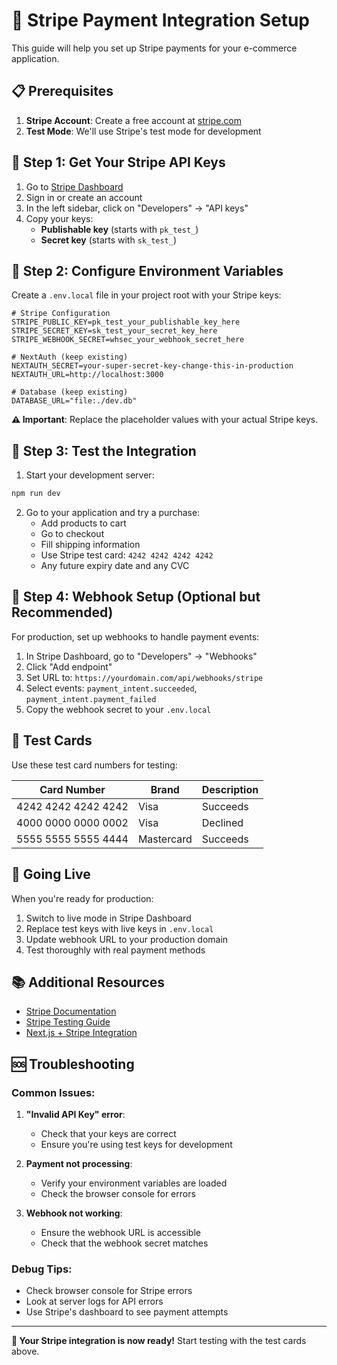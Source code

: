 # 🚀 Stripe Payment Integration Setup

This guide will help you set up Stripe payments for your e-commerce application.

## 📋 Prerequisites

1. **Stripe Account**: Create a free account at [stripe.com](https://stripe.com)
2. **Test Mode**: We'll use Stripe's test mode for development

## 🔧 Step 1: Get Your Stripe API Keys

1. Go to [Stripe Dashboard](https://dashboard.stripe.com/)
2. Sign in or create an account
3. In the left sidebar, click on "Developers" → "API keys"
4. Copy your keys:
   - **Publishable key** (starts with `pk_test_`)
   - **Secret key** (starts with `sk_test_`)

## 🔧 Step 2: Configure Environment Variables

Create a `.env.local` file in your project root with your Stripe keys:

```env
# Stripe Configuration
STRIPE_PUBLIC_KEY=pk_test_your_publishable_key_here
STRIPE_SECRET_KEY=sk_test_your_secret_key_here
STRIPE_WEBHOOK_SECRET=whsec_your_webhook_secret_here

# NextAuth (keep existing)
NEXTAUTH_SECRET=your-super-secret-key-change-this-in-production
NEXTAUTH_URL=http://localhost:3000

# Database (keep existing)
DATABASE_URL="file:./dev.db"
```

**⚠️ Important**: Replace the placeholder values with your actual Stripe keys.

## 🔧 Step 3: Test the Integration

1. Start your development server:
```bash
npm run dev
```

2. Go to your application and try a purchase:
   - Add products to cart
   - Go to checkout
   - Fill shipping information
   - Use Stripe test card: `4242 4242 4242 4242`
   - Any future expiry date and any CVC

## 🔧 Step 4: Webhook Setup (Optional but Recommended)

For production, set up webhooks to handle payment events:

1. In Stripe Dashboard, go to "Developers" → "Webhooks"
2. Click "Add endpoint"
3. Set URL to: `https://yourdomain.com/api/webhooks/stripe`
4. Select events: `payment_intent.succeeded`, `payment_intent.payment_failed`
5. Copy the webhook secret to your `.env.local`

## 🎯 Test Cards

Use these test card numbers for testing:

| Card Number | Brand | Description |
|-------------|-------|-------------|
| 4242 4242 4242 4242 | Visa | Succeeds |
| 4000 0000 0000 0002 | Visa | Declined |
| 5555 5555 5555 4444 | Mastercard | Succeeds |

## 🚀 Going Live

When you're ready for production:

1. Switch to live mode in Stripe Dashboard
2. Replace test keys with live keys in `.env.local`
3. Update webhook URL to your production domain
4. Test thoroughly with real payment methods

## 📚 Additional Resources

- [Stripe Documentation](https://stripe.com/docs)
- [Stripe Testing Guide](https://stripe.com/docs/testing)
- [Next.js + Stripe Integration](https://stripe.com/docs/payments/quickstart)

## 🆘 Troubleshooting

### Common Issues:

1. **"Invalid API Key" error**:
   - Check that your keys are correct
   - Ensure you're using test keys for development

2. **Payment not processing**:
   - Verify your environment variables are loaded
   - Check the browser console for errors

3. **Webhook not working**:
   - Ensure the webhook URL is accessible
   - Check that the webhook secret matches

### Debug Tips:

- Check browser console for Stripe errors
- Look at server logs for API errors
- Use Stripe's dashboard to see payment attempts

---

**🎉 Your Stripe integration is now ready!** Start testing with the test cards above.
